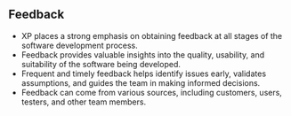 ## Feedback

- XP places a strong emphasis on obtaining feedback at all stages of the software development process.
- Feedback provides valuable insights into the quality, usability, and suitability of the software being developed.
- Frequent and timely feedback helps identify issues early, validates assumptions, and guides the team in making informed decisions.
- Feedback can come from various sources, including customers, users, testers, and other team members.
